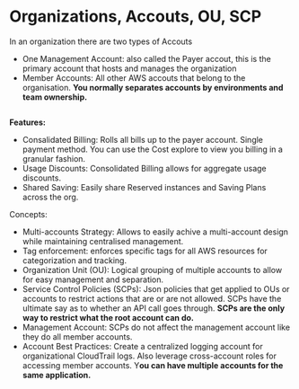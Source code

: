 # Organizations, Accouts, OU, SCP

In an organization there are two types of Accouts

* One Management Account: also called the Payer accout, this is the primary account that hosts and manages the organization
* Member Accounts: All other AWS accouts that belong to the organisation. **You normally separates accounts by environments and team ownership.**&#x20;

<figure><img src="https://documents.lucid.app/documents/53875b19-93a1-4800-81d1-8c84d6351a09/pages/jK-bc5LWb30b?a=6739&#x26;x=270&#x26;y=145&#x26;w=1481&#x26;h=711&#x26;store=1&#x26;accept=image%2F*&#x26;auth=LCA%20e97776b0e8a4df917be426d749f3d9c7d3374f04d2f40036aa300df9b60d25f2-ts%3D1727260949" alt=""><figcaption></figcaption></figure>

**Features:**

* Consalidated Billing: Rolls all bills up to the payer account. Single payment method. You can use the Cost explore to view you billing in a granular fashion.
* Usage Discounts: Consolidated Billing allows for aggregate usage discounts.
* Shared Saving: Easily share Reserved instances and Saving Plans across the org.

Concepts:

* Multi-accounts Strategy: Allows to easily achive a multi-account design while maintaining centralised management.
* Tag enforcement: enforces specific tags for all AWS resources for categorization and tracking.
* Organization Unit (OU): Logical grouping of multiple accounts to allow for easy management and separation.&#x20;
* Service Control Policies (SCPs): Json policies that get applied to OUs or accounts to restrict actions that are or are not allowed. SCPs have the ultimate say as to whether an API call goes through. **SCPs are the only way to restrict what the root account can do.**
* Management Account: SCPs do not affect the management account like they do all member accounts.
* Account Best Practices: Create a centralized logging account for organizational CloudTrail logs. Also leverage cross-account roles for accessing member accounts. Y**ou can have multiple accounts for the same application.**

